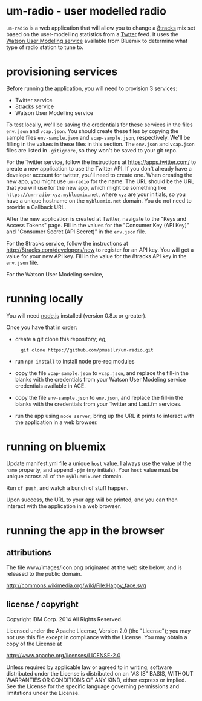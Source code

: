um-radio - user modelled radio
================================================================================

`um-radio` is a web application that will allow you to change a [8tracks](http://8tracks.com/)
mix set based on the user-modelling statistics from a [Twtter](https://twitter.com/)
feed.  It uses the
[Watson User Modeling service](http://www.ibm.com/smarterplanet/us/en/ibmwatson/developercloud/doc/systemuapi/)
available from Bluemix to determine what type of radio station to tune to.


provisioning services
================================================================================

Before running the application, you will need to provision 3 services:

* Twitter service
* 8tracks service
* Watson User Modelling service

To test locally, we'll be saving the credentials for these services in the files
`env.json` and `vcap.json`.  You should create these files by copying the
sample files `env-sample.json` and `vcap-sample.json`, respectively.  We'll
be filling in the values in these files in this section.  The `env.json` and
`vcap.json` files are listed in `.gitignore`, so they won't be saved to your
git repo.

For the Twitter service, follow the instructions at <https://apps.twitter.com/>
to create a new application to use the Twitter API.  If you don't already have
a developer account for twitter, you'll need to create one.  When creating the
new app, you might use `um-radio` for the name.  The URL should be the URL that
you will use for the new app, which might be something like
`https://um-radio-xyz.mybluemix.net`, where `xyz` are your initials, so you have a
unique hostname on the `mybluemix.net` domain.  You do not need to provide
a Callback URL.

After the new application is created at Twitter, navigate to the "Keys and
Access Tokens" page.  Fill in the values for the "Consumer Key (API Key)" and
"Consumer Secret (API Secret)" in the `env.json` file.

For the 8tracks service, follow the instructions at
<http://8tracks.com/developers/new> to register for an API key.  You will get
a value for your new API key.  Fill in the value for the 8tracks API key in
the `env.json` file.

For the Watson User Modeling service,



running locally
================================================================================

You will need [node.js](http://nodejs.org/) installed (version 0.8.x or greater).

Once you have that in order:

* create a git clone this repository; eg,

        git clone https://github.com/pmuellr/um-radio.git

* run `npm install` to install node pre-req modules

* copy the file `vcap-sample.json` to `vcap.json`, and replace the fill-in
  the blanks with the credentials from your Watson User Modeling service
  credentials available in ACE.

* copy the file `env-sample.json` to `env.json`, and replace the fill-in
  the blanks with the credentials from your Twitter and Last.fm services.

* run the app using `node server`, bring up the URL it prints to interact with
  the application in a web browser.



running on bluemix
================================================================================


Update manifest.yml file a unique `host` value.  I always use the value of the
`name` property, and append `-pjm` (my initials).  Your `host` value must be
unique across all of the `mybluemix.net` domain.

Run `cf push`, and watch a bunch of stuff happen.

Upon success, the URL to your app will be printed, and you can then interact with
the application in a web browser.



running the app in the browser
================================================================================





attributions
--------------------------------------------------------------------------------

The file www/images/icon.png originated at the web site below, and is released
to the public domain.

<http://commons.wikimedia.org/wiki/File:Happy_face.svg>



license / copyright
--------------------------------------------------------------------------------

Copyright IBM Corp. 2014 All Rights Reserved.

Licensed under the Apache License, Version 2.0 (the "License");
you may not use this file except in compliance with the License.
You may obtain a copy of the License at

<http://www.apache.org/licenses/LICENSE-2.0>

Unless required by applicable law or agreed to in writing, software
distributed under the License is distributed on an "AS IS" BASIS,
WITHOUT WARRANTIES OR CONDITIONS OF ANY KIND, either express or implied.
See the License for the specific language governing permissions and
limitations under the License.
